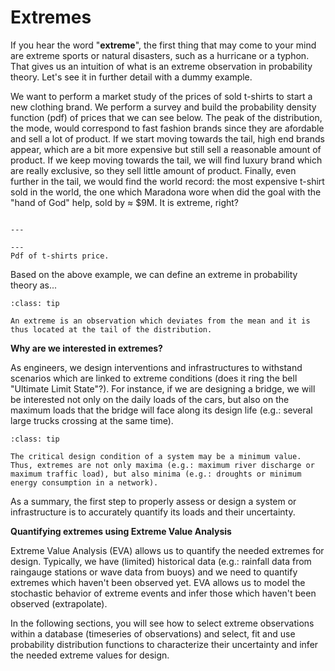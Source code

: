 
# Extremes

If you hear the word "**extreme**", the first thing that may come to your mind are extreme sports or natural disasters, such as a hurricane or a typhon. That gives us an intuition of what is an extreme observation in probability theory. Let's see it in further detail with a dummy example.

We want to perform a market study of the prices of sold t-shirts to start a new clothing brand. We perform a survey and build the probability density function (pdf) of prices that we can see below. The peak of the distribution, the mode, would correspond to fast fashion brands since they are afordable and sell a lot of product. If we start moving towards the tail, high end brands appear, which are a bit more expensive but still sell a reasonable amount of product. If we keep moving towards the tail, we will find luxury brand which are really exclusive, so they sell little amount of product. Finally, even further in the tail, we would find the world record: the most expensive t-shirt sold in the world, the one which Maradona wore when did the goal with the "hand of God" help, sold by $\approx$ $9M. It is extreme, right?

```{figure} ../figures/EVA/pdf_tshirts.png

---

---
Pdf of t-shirts price.
```

Based on the above example, we can define an extreme in probability theory as...

```{admonition} Extreme observation
:class: tip

An extreme is an observation which deviates from the mean and it is thus located at the tail of the distribution. 
```



**Why are we interested in extremes?**

As engineers, we design interventions and infrastructures to withstand scenarios which are linked to extreme conditions (does it ring the bell "Ultimate Limit State"?). For instance, if we are designing a bridge, we will be interested not only on the daily loads of the cars, but also on the maximum loads that the bridge will face along its design life (e.g.: several large trucks crossing at the same time).

```{admonition} Extreme minimum observations
:class: tip

The critical design condition of a system may be a minimum value. Thus, extremes are not only maxima (e.g.: maximum river discharge or maximum traffic load), but also minima (e.g.: droughts or minimum energy consumption in a network).
```

As a summary, the first step to properly assess or design a system or infrastructure is to accurately quantify its loads and their uncertainty.

**Quantifying extremes using Extreme Value Analysis**

Extreme Value Analysis (EVA) allows us to quantify the needed extremes for design. Typically, we have (limited) historical data (e.g.: rainfall data from raingauge stations or wave data from buoys) and we need to quantify extremes which haven't been observed yet. EVA allows us to model the stochastic behavior of extreme events and infer those which haven't been observed (extrapolate).

In the following sections, you will see how to select extreme observations within a database (timeseries of observations) and select, fit and use probability distribution functions to characterize their uncertainty and infer the needed extreme values for design.
